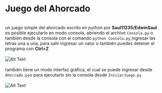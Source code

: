 # Juego del Ahorcado
\
un juego simple del ahorcado escrito en python por **Saul11235/EdwinSaul**
es posible ejecutarlo en modo consola, abriendo el archivo  <code>Consola.py</code> o también desde la consola con el comando
<code>python Consola.py</code>,ingresar las letras una a una, para salir ingresar un valor o también puedes detener el programa con **Ctrl+Z <Enter>**
\
\
![Alt Text](https://media.giphy.com/media/CYd0cgfRZvdofnFj3d/giphy.gif) 
\
\
también tiene un modo interfaz gráfica, el cual se puede ingresar desde <code>Ahorcado.py</code>o para ejecutarlo sin la consola desde <code>IniciarJuego.py</code>
\
\
![Alt Text](https://media.giphy.com/media/QsmvbHDnpZ6dov2o3y/giphy.gif)


